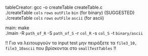 tableCreator: gcc -o createTable createTable.c  
	      ./createTable `cols` `rows` `outFile` `bin` (for binary) (SUGGESTED)  
	      ./createTable `cols` `rows` `outFile` `ascii` (for ascii)  

main: make  
      ./main -R `path_of_R` -S `path_of_S` -r `col_R` -s `col_S` -t `binary/ascii`  

!! Για να λειτουργούν τα input test μην πειράξετε τα `file3_10, file3_10ascii` που βρίσκονται στο `smallTestTables` !!  
